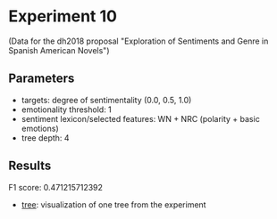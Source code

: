 Experiment 10
==============================================
(Data for the dh2018 proposal "Exploration of Sentiments and Genre in Spanish American Novels") 

## Parameters

* targets: degree of sentimentality (0.0, 0.5, 1.0)
* emotionality threshold: 1
* sentiment lexicon/selected features: WN + NRC (polarity + basic emotions)
* tree depth: 4

## Results

F1 score: 0.471215712392

* [tree](tree): visualization of one tree from the experiment




